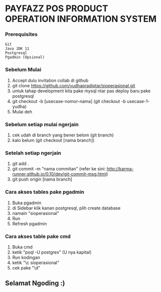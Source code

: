 # PAYFAZZ POS PRODUCT OPERATION INFORMATION SYSTEM

### Prerequisites

```
Git
Java JDK 11
Postgresql
Pgadmin (Opsional)
```

### Sebelum Mulai

1. Accept dulu invitation collab di github
2. git clone https://github.com/yudhapradiptar/sioperasional.git
3. untuk tahap development kita pake mysql ntar pas deploy baru pake postgresql
4. git checkout -b [usecase-nomor-nama] (git checkout -b usecase-1-yudha)
5. Mulai deh

### Sebelum setiap mulai ngerjain

1. cek udah di branch yang bener belom (git branch)
2. kalo belum (git checkout [nama branch])

### Setelah setiap ngerjain

1. git add .
2. git commit -m "nama commitan" (refer ke sini: http://karma-runner.github.io/0.10/dev/git-commit-msg.html) 
4. git push origin [nama branch]


### Cara akses tables pake pgadmin

1. Buka pgadmin
2. di Sidebar klik kanan postgresql, plih create database
3. namain "sioperasional"
4. Run
5. Refresh pgadmin

### Cara akses table pake cmd

1. Buka cmd
2. ketik "psql -U postgres" (U nya kapital)
3. Run kodingan
4. ketik "\c sioperasional"
4. cek pake "\d"


## Selamat Ngoding :) 
